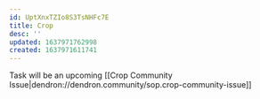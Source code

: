 ```yaml
---
id: UptXnxTZIo8S3TsNHFc7E
title: Crop
desc: ''
updated: 1637971762998
created: 1637971611741
---
```


Task will be an upcoming [[Crop Community Issue|dendron://dendron.community/sop.crop-community-issue]]
